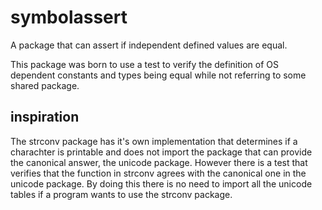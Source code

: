# symbolassert
A package that can assert if independent defined values are equal.

This package was born to use a test to verify the definition of OS dependent constants and types being equal while not referring to some shared package.

## inspiration
The strconv package has it's own implementation that determines if a charachter is printable and does not import the package that can provide the canonical answer, the unicode package. However there is a test that verifies that the function in strconv agrees with the canonical one in the unicode package. By doing this there is no need to import all the unicode tables if a program wants to use the strconv package.

